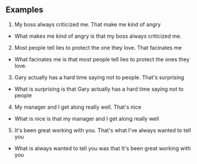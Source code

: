 ## Examples

1. My boss always criticized me. That make me kind of angry
- What makes me kind of angry is that my boss always criticized me.
2. Most people tell lies to protect the one they love. That facinates me
- What facinates me is that most people tell lies to protect the ones they love.
3. Gary actually has a hard time saying not to people. That's surprising
- What is surprising is that Gary actually has a hard time saying not to people
4. My manager and I get along really well. That's nice
- What is nice is that my manager and I get along really well
5. It's been great working with you. That's what I've always wanted to tell you
- What is always wanted to tell you was that It's been great working with you
<!--stackedit_data:
eyJoaXN0b3J5IjpbLTQ0MTc1NTQ3LDIwMDY2MzIwMzYsMTM4ND
gxNzQ5LDE1OTQxMzc0MTMsMTMzMTEwODYxMiwtMTY2NTI4MTQ4
OSwxNDUzOTIzMTU2LC0yMDg4NzQ2NjEyXX0=
-->